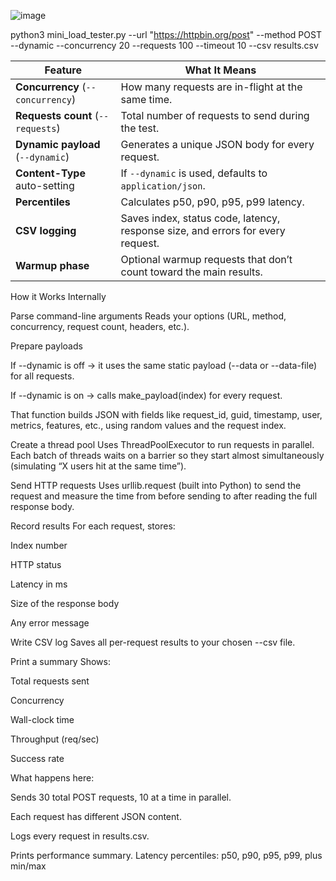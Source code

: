 ![image](https://user-images.githubusercontent.com/62958714/200053896-16e60bbf-0e26-4198-b607-a1fdde9e4921.png)




python3 mini_load_tester.py --url "https://httpbin.org/post" --method POST --dynamic --concurrency 20  --requests 100 --timeout 10 --csv results.csv

| Feature                           | What It Means                                                                   |
| --------------------------------- | ------------------------------------------------------------------------------- |
| **Concurrency** (`--concurrency`) | How many requests are in-flight at the same time.                               |
| **Requests count** (`--requests`) | Total number of requests to send during the test.                               |
| **Dynamic payload** (`--dynamic`) | Generates a unique JSON body for every request.                                 |
| **Content-Type** auto-setting     | If `--dynamic` is used, defaults to `application/json`.                         |
| **Percentiles**                   | Calculates p50, p90, p95, p99 latency.                                          |
| **CSV logging**                   | Saves index, status code, latency, response size, and errors for every request. |
| **Warmup phase**                  | Optional warmup requests that don’t count toward the main results.              |


How it Works Internally

Parse command-line arguments
Reads your options (URL, method, concurrency, request count, headers, etc.).

Prepare payloads

If --dynamic is off → it uses the same static payload (--data or --data-file) for all requests.

If --dynamic is on → calls make_payload(index) for every request.

That function builds JSON with fields like request_id, guid, timestamp, user, metrics, features, etc., using random values and the request index.

Create a thread pool
Uses ThreadPoolExecutor to run requests in parallel.
Each batch of threads waits on a barrier so they start almost simultaneously (simulating “X users hit at the same time”).

Send HTTP requests
Uses urllib.request (built into Python) to send the request and measure the time from before sending to after reading the full response body.

Record results
For each request, stores:

Index number

HTTP status

Latency in ms

Size of the response body

Any error message

Write CSV log
Saves all per-request results to your chosen --csv file.

Print a summary
Shows:

Total requests sent

Concurrency

Wall-clock time

Throughput (req/sec)

Success rate


What happens here:

Sends 30 total POST requests, 10 at a time in parallel.

Each request has different JSON content.

Logs every request in results.csv.

Prints performance summary.
Latency percentiles: p50, p90, p95, p99, plus min/max




